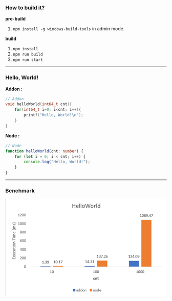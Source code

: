 ### How to build it?

**pre-build**

1. `npm install -g windows-build-tools` in admin mode.

**build**

1. `npm install`
2. `npm run build`
3. `npm run start`

---

### Hello, World!

**Addon :**

```cpp
// Addon
void helloWorld(int64_t cnt){
    for(int64_t i=0; i<cnt; i++){
        printf("Hello, World!\n");
    }
}
```

**Node :**

```ts
// Node
function helloWorld(cnt: number) {
    for (let i = 0; i < cnt; i++) {
        console.log("Hello, World!");
    }
}
```

---

### Benchmark

![](./images/benchmark.png)
